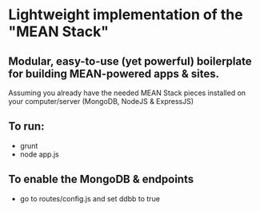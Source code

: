 # Lightweight implementation of the "MEAN Stack"

## Modular, easy-to-use (yet powerful) boilerplate for building MEAN-powered apps & sites.
Assuming you already have the needed MEAN Stack pieces installed on your computer/server (MongoDB, NodeJS & ExpressJS)

## To run:

- grunt
- node app.js

## To enable the MongoDB & endpoints

- go to routes/config.js and set ddbb to true